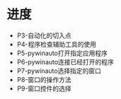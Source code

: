 # 进度
* P3-自动化的切入点
* P4-程序检查辅助工具的使用
* P5-pywinauto打开指定应用程序
* P6-pywinauto连接已经打开的程序
* P7-pywinauto选择指定的窗口
* P8-窗口的操作方法
* P9-窗口控件的选择
<!--stackedit_data:
eyJoaXN0b3J5IjpbLTc2NzE4NDQwLC0yNTc0NjYyNjcsMTc4Mz
U4Njg5MSwtMTE4Nzc2MTAwOCwtMTU1ODM0NjA5Niw1NDE3MTUy
NzQsMjIyNzg0MTE5LC0xMzgyOTEwMzcxXX0=
-->